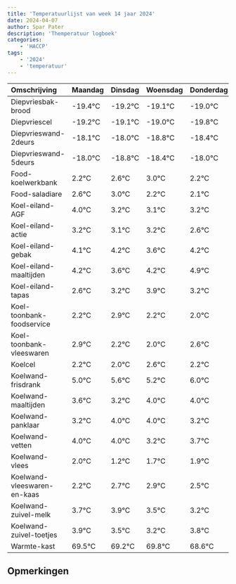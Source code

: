 ```yaml
---
title: 'Temperatuurlijst van week 14 jaar 2024'
date: 2024-04-07
author: Spar Pater
description: 'Themperatuur logboek'
categories:
    - 'HACCP'
tags:
    - '2024'
    - 'temperatuur'
---
```

|Omschrijving|Maandag|Dinsdag|Woensdag|Donderdag|Vrijdag|Zaterdag|Zondag|
|:---|:---|:---|:---|:---|:---|:---|:---|
|Diepvriesbak-brood|-19.4°C|-19.2°C|-19.1°C|-19.0°C|-19.8°C|-19.4°C|-19.0°C|
|Diepvriescel|-19.2°C|-19.1°C|-19.0°C|-19.8°C|-19.4°C|-19.0°C|-19.8°C|
|Diepvrieswand-2deurs|-18.1°C|-18.0°C|-18.8°C|-18.4°C|-18.0°C|-18.8°C|-18.9°C|
|Diepvrieswand-5deurs|-18.0°C|-18.8°C|-18.4°C|-18.0°C|-18.8°C|-18.9°C|-18.8°C|
|Food-koelwerkbank|2.2°C|2.6°C|3.0°C|2.2°C|2.1°C|2.2°C|1.6°C|
|Food-saladiare|2.6°C|3.0°C|2.2°C|2.1°C|2.2°C|1.6°C|2.2°C|
|Koel-eiland-AGF|4.0°C|3.2°C|3.1°C|3.2°C|2.6°C|3.2°C|3.9°C|
|Koel-eiland-actie|3.2°C|3.1°C|3.2°C|2.6°C|3.2°C|3.9°C|3.2°C|
|Koel-eiland-gebak|4.1°C|4.2°C|3.6°C|4.2°C|4.9°C|4.2°C|4.0°C|
|Koel-eiland-maaltijden|4.2°C|3.6°C|4.2°C|4.9°C|4.2°C|4.0°C|4.6°C|
|Koel-eiland-tapas|2.6°C|3.2°C|3.9°C|3.2°C|3.0°C|3.6°C|3.2°C|
|Koel-toonbank-foodservice|2.2°C|2.9°C|2.2°C|2.0°C|2.6°C|2.2°C|3.0°C|
|Koel-toonbank-vleeswaren|2.9°C|2.2°C|2.0°C|2.6°C|2.2°C|3.0°C|3.0°C|
|Koelcel|2.2°C|2.0°C|2.6°C|2.2°C|3.0°C|3.0°C|2.2°C|
|Koelwand-frisdrank|5.0°C|5.6°C|5.2°C|6.0°C|6.0°C|5.2°C|5.7°C|
|Koelwand-maaltijden|3.6°C|3.2°C|4.0°C|4.0°C|3.2°C|3.7°C|3.9°C|
|Koelwand-panklaar|3.2°C|4.0°C|4.0°C|3.2°C|3.7°C|3.9°C|3.5°C|
|Koelwand-vetten|4.0°C|4.0°C|3.2°C|3.7°C|3.9°C|3.5°C|3.2°C|
|Koelwand-vlees|2.0°C|1.2°C|1.7°C|1.9°C|1.5°C|1.2°C|1.8°C|
|Koelwand-vleeswaren-en-kaas|2.2°C|2.7°C|2.9°C|2.5°C|2.2°C|2.8°C|1.6°C|
|Koelwand-zuivel-melk|3.7°C|3.9°C|3.5°C|3.2°C|3.8°C|2.6°C|3.1°C|
|Koelwand-zuivel-toetjes|3.9°C|3.5°C|3.2°C|3.8°C|2.6°C|3.1°C|3.2°C|
|Warmte-kast|69.5°C|69.2°C|69.8°C|68.6°C|69.1°C|69.2°C|68.9°C|

## Opmerkingen


